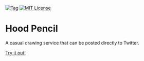 [![Tag](https://img.shields.io/github/tag/blue-hood/pencil.svg)](https://github.com/blue-hood/pencil/releases)
[![MIT License](https://img.shields.io/badge/license-MIT-blue.svg?style=flat)](LICENSE)

# Hood Pencil

A casual drawing service that can be posted directly to Twitter.

[Try it out!](https://pencil.b-hood.site/)

